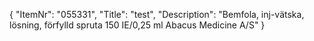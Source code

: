 {
  "ItemNr": "055331",
  "Title": "test",
  "Description": "Bemfola, inj-vätska, lösning, förfylld spruta 150 IE/0,25 ml Abacus Medicine A/S"
}